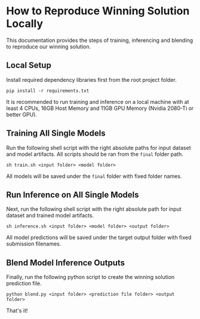 # How to Reproduce Winning Solution Locally

This documentation provides the steps of training, inferencing and blending to reproduce our winning solution.

## Local Setup

Install required dependency libraries first from the root project folder.

```
pip install -r requirements.txt
```

It is recommended to run training and inference on a local machine with at least 4 CPUs, 16GB Host Memory and 11GB GPU Memory (Nvidia 2080-Ti or better GPU).


## Training All Single Models

Run the following shell script with the right absolute paths for input dataset and model artifacts. All scripts should be ran from the `final` folder path.

```
sh train.sh <input folder> <model folder>
```

All models will be saved under the `final` folder with fixed folder names.

## Run Inference on All Single Models

Next, run the following shell script with the right absolute path for input dataset and trained model artifacts.

```
sh inference.sh <input folder> <model folder> <output folder>
```

All model predictions will be saved under the target output folder with fixed submission filenames.

## Blend Model Inference Outputs

Finally, run the following python script to create the winning solution prediction file.

```
python blend.py <input folder> <prediction file folder> <output folder>
```

That's it!
